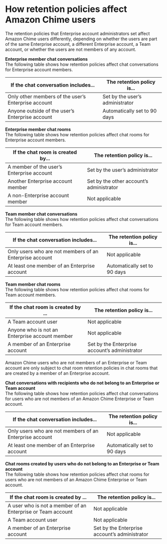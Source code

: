 # How retention policies affect Amazon Chime users<a name="retention-policy-users"></a>

The retention policies that Enterprise account administrators set affect Amazon Chime users differently, depending on whether the users are part of the same Enterprise account, a different Enterprise account, a Team account, or whether the users are not members of any account\.

**Enterprise member chat conversations**  
The following table shows how retention policies affect chat conversations for Enterprise account members\.


| If the chat conversation includes\.\.\. | The retention policy is\.\.\. | 
| --- | --- | 
|  Only other members of the user’s Enterprise account   |  Set by the user’s administrator  | 
|  Anyone outside of the user’s Enterprise account  |  Automatically set to 90 days  | 

**Enterprise member chat rooms**  
The following table shows how retention policies affect chat rooms for Enterprise account members\.


| If the chat room is created by\.\.\. | The retention policy is\.\.\. | 
| --- | --- | 
|  A member of the user’s Enterprise account   |  Set by the user’s administrator  | 
|  Another Enterprise account member  |  Set by the other account’s administrator  | 
|  A non\-Enterprise account member  |  Not applicable  | 

**Team member chat conversations**  
The following table shows how retention policies affect chat conversations for Team account members\.


| If the chat conversation includes\.\.\. | The retention policy is\.\.\. | 
| --- | --- | 
|  Only users who are not members of an Enterprise account   |  Not applicable  | 
|  At least one member of an Enterprise account  |  Automatically set to 90 days  | 

**Team member chat rooms**  
The following table shows how retention policies affect chat rooms for Team account members\.


| If the chat room is created by \.\.\. | The retention policy is\.\.\. | 
| --- | --- | 
|  A Team account user  |  Not applicable  | 
|  Anyone who is not an Enterprise account member  |  Not applicable  | 
|  A member of an Enterprise account  |  Set by the Enterprise account’s administrator  | 

Amazon Chime users who are not members of an Enterprise or Team account are only subject to chat room retention policies in chat rooms that are created by a member of an Enterprise account\.

**Chat conversations with recipients who do not belong to an Enterprise or Team account**  
The following table shows how retention policies affect chat conversations for users who are not members of an Amazon Chime Enterprise or Team account\.


| If the chat conversation includes\.\.\. | The retention policy is\.\.\. | 
| --- | --- | 
|  Only users who are not members of an Enterprise account   |  Not applicable  | 
|  At least one member of an Enterprise account  |  Automatically set to 90 days  | 

**Chat rooms created by users who do not belong to an Enterprise or Team account**  
The following table shows how retention policies affect chat rooms for users who are not members of an Amazon Chime Enterprise or Team account\.


| If the chat room is created by \.\.\. | The retention policy is\.\.\. | 
| --- | --- | 
|  A user who is not a member of an Enterprise or Team account  |  Not applicable  | 
|  A Team account user  |  Not applicable  | 
|  A member of an Enterprise account  |  Set by the Enterprise account’s administrator  | 